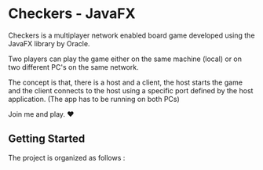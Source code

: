 # Checkers - JavaFX
<p>Checkers is a multiplayer network enabled board game developed using the JavaFX library by Oracle.</p>
<p>Two players can play the game either on the same machine (local) or on two different PC's on the same network.</p>
<p>The concept is that, there is a host and a client, the host starts the game and the client connects to the host using a specific port defined by the host application. (The app has to be running on both PCs)</p>
<p>Join me and play. ♥</p>

## Getting Started
The project is organized as follows :
